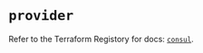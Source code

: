# `provider`

Refer to the Terraform Registory for docs: [`consul`](https://registry.terraform.io/providers/hashicorp/consul/2.18.0/docs).
